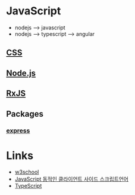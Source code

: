 # JavaScript

* nodejs --> javascript
* nodejs --> typescript --> angular
## [CSS](./css/README.md)
## [Node.js](./nodejs/README.md)
## [RxJS](./rxjs/REDME.md)

## Packages
### [express](./express/README.md)


# Links
* [w3school](https://www.w3schools.com)
* [JavaScript 동적인 클라이언트 사이드 스크립트언어](https://developer.mozilla.org/ko/docs/Learn/JavaScript)
* [TypeScript](https://github.com/milouyah/typescript/blob/main/README.md)